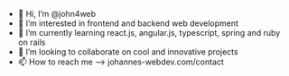 - 👋 Hi, I’m @john4web
- 👀 I’m interested in frontend and backend web development
- 🌱 I’m currently learning react.js, angular.js, typescript, spring and ruby on rails
- 💞️ I’m looking to collaborate on cool and innovative projects
- 📫 How to reach me --> johannes-webdev.com/contact

